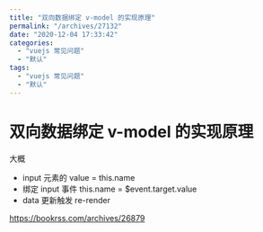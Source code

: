 ```yaml
---
title: "双向数据绑定 v-model 的实现原理"
permalink: "/archives/27132"
date: "2020-12-04 17:33:42"
categories: 
  - "vuejs 常见问题"
  - "默认"
tags: 
  - "vuejs 常见问题"
  - "默认"
---
```


# 双向数据绑定 v-model 的实现原理

大概

- input 元素的 value = this.name
- 绑定 input 事件 this.name = $event.target.value
- data 更新触发 re-render

https://bookrss.com/archives/26879
